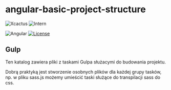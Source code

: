 # angular-basic-project-structure

![Xcactus](https://img.shields.io/badge/Company-Xcactus-ff00f4.svg)
![Intern](https://img.shields.io/badge/Level-Intern-brightgreen.svg)

![Angular](https://img.shields.io/badge/Angular-1.6.*-red.svg)
[![License](https://img.shields.io/badge/license-MIT-blue.svg)](https://opensource.org/licenses/MIT)

## Gulp

Ten katalog zawiera pliki z taskami Gulpa służacymi do budowania projektu.

Dobrą praktyką jest stworzenie osobnych plików dla każdej grupy tasków, np.
w pliku sass.js możemy umieścić taski służące do transpilacji sass do css.